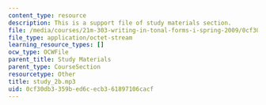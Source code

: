 ```yaml
---
content_type: resource
description: This is a support file of study materials section.
file: /media/courses/21m-303-writing-in-tonal-forms-i-spring-2009/0cf30db3359bed6cecb361897106cacf_study_2b.mp3
file_type: application/octet-stream
learning_resource_types: []
ocw_type: OCWFile
parent_title: Study Materials
parent_type: CourseSection
resourcetype: Other
title: study_2b.mp3
uid: 0cf30db3-359b-ed6c-ecb3-61897106cacf
---
```


